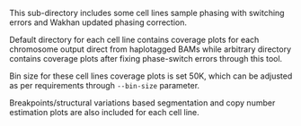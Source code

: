 This sub-directory includes some cell lines sample phasing with switching errors and Wakhan updated phasing correction.

Default directory for each cell line contains coverage plots for each chromosome output direct from haplotagged BAMs while arbitrary directory contains coverage plots after fixing phase-switch errors through this tool.

Bin size for these cell lines coverage plots is set 50K, which can be adjusted as per requirements through `--bin-size` parameter.

Breakpoints/structural variations based segmentation and copy number estimation plots are also included for each cell line.